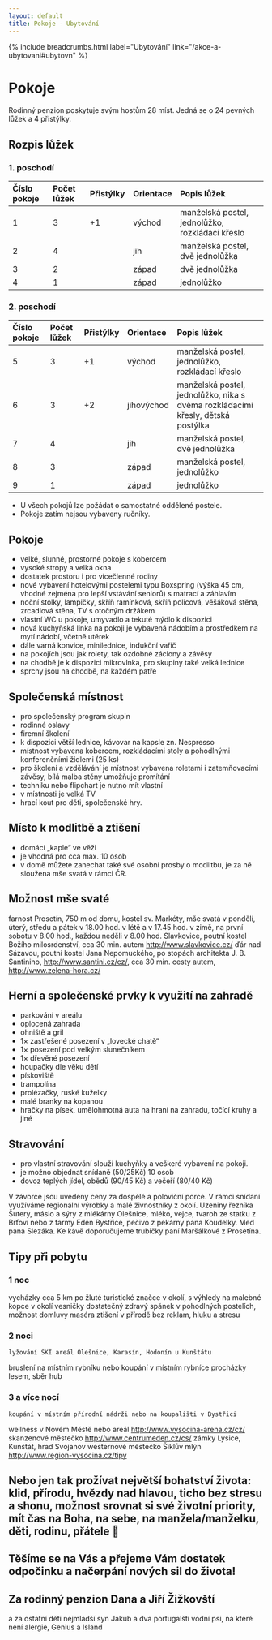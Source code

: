 ```yaml
---
layout: default
title: Pokoje - Ubytování
---
```


{% include breadcrumbs.html label="Ubytování" link="/akce-a-ubytovani#ubytovn" %}

# Pokoje

Rodinný penzion poskytuje svým hostům 28 míst. Jedná se o 24 pevných lůžek a 4 přistýlky.

## Rozpis lůžek

### 1. poschodí

| Číslo pokoje | Počet lůžek | Přistýlky | Orientace | Popis lůžek |
|:-------------|:------------|:----------|:----------|:------------|
| 1            | 3           | +1        | východ    | manželská postel, jednolůžko, rozkládací křeslo |
| 2            | 4           |           | jih       | manželská postel, dvě jednolůžka |
| 3            | 2           |           | západ     | dvě jednolůžka |
| 4            | 1           |           | západ     | jednolůžko |

### 2. poschodí

| Číslo pokoje | Počet lůžek | Přistýlky | Orientace | Popis lůžek |
|:-------------|:------------|:----------|:-----------|:------------|
| 5            | 3           | +1        | východ     | manželská postel, jednolůžko, rozkládací křeslo |
| 6            | 3           | +2        | jihovýchod | manželská postel, jednolůžko, nika s dvěma rozkládacími křesly, dětská postýlka |
| 7            | 4           |           | jih        | manželská postel, dvě jednolůžka |
| 8            | 3           |           | západ      | manželská postel, jednolůžko |
| 9            | 1           |           | západ      | jednolůžko |

- U všech pokojů lze požádat o samostatné oddělené postele. 
- Pokoje zatím nejsou vybaveny ručníky.
 
## Pokoje

- velké, slunné, prostorné pokoje s kobercem
- vysoké stropy a velká okna
- dostatek prostoru i pro vícečlenné rodiny
- nové vybavení hotelovými postelemi typu Boxspring (výška 45 cm, vhodné zejména pro lepší vstávání seniorů) s matrací a záhlavím
- noční stolky, lampičky, skříň ramínková, skříň policová, věšáková stěna, zrcadlová stěna, TV s otočným držákem
- vlastní WC u pokoje, umyvadlo a tekuté mýdlo k dispozici
- nová kuchyňská linka na pokoji je vybavená nádobím a prostředkem na mytí nádobí, včetně utěrek
- dále varná konvice, minilednice, indukční vařič
- na pokojích jsou jak rolety, tak ozdobné záclony a závěsy
- na chodbě je k dispozici mikrovlnka, pro skupiny také velká lednice
- sprchy jsou na chodbě, na každém patře

## Společenská místnost

- pro společenský program skupin
- rodinné oslavy
- firemní školení
- k dispozici větší lednice, kávovar na kapsle zn. Nespresso
- místnost vybavena kobercem, rozkládacími stoly a pohodlnými konferenčními židlemi (25 ks)
- pro školení a vzdělávání je místnost vybavena roletami i zatemňovacími závěsy, bílá malba stěny umožňuje promítání 
- techniku nebo flipchart je nutno mít vlastní
- v místnosti je velká TV
- hrací kout pro děti, společenské hry. 

## Místo k modlitbě a ztišení

- domácí „kaple“ ve věži
- je vhodná pro cca max. 10 osob
- v domě můžete zanechat také své osobní prosby o modlitbu, je za ně sloužena mše svatá v rámci ČR. 

## Možnost mše svaté

farnost Prosetín, 750 m od domu, kostel sv. Markéty, mše svatá v pondělí, úterý, středu a pátek v 18.00 hod. v létě a v 17.45 hod. v zimě, na první sobotu v 8.00 hod., každou neděli v 8.00 hod.
Slavkovice, poutní kostel Božího milosrdenství, cca 30 min. autem http://www.slavkovice.cz/
ďár nad Sázavou, poutní kostel Jana Nepomuckého, po stopách architekta J. B. Santiniho, http://www.santini.cz/cz/, cca 30 min. cesty autem, http://www.zelena-hora.cz/

## Herní a společenské prvky k využití na zahradě

- parkování v areálu
- oplocená zahrada
- ohniště a gril
- 1× zastřešené posezení v „lovecké chatě“
- 1× posezení pod velkým slunečníkem
- 1× dřevěné posezení 
- houpačky dle věku dětí
- pískoviště
- trampolína
- prolézačky, ruské kuželky
- malé branky na kopanou
- hračky na písek, umělohmotná auta na hraní na zahradu, točící kruhy a jiné

## Stravování

- pro vlastní stravování slouží kuchyňky a veškeré vybavení na pokoji.
- je možno objednat snídaně (50/25Kč)  10 osob
- dovoz teplých jídel, obědů (90/45 Kč) a večeří (80/40 Kč)

V závorce jsou uvedeny ceny za dospělé a poloviční porce.
V rámci snídaní využíváme regionální výrobky a malé živnostníky z okolí. Uzeniny řezníka Šutery, máslo a sýry z mlékárny Olešnice, mléko, vejce, tvaroh ze statku z Brťoví nebo z farmy Eden Bystřice, pečivo z pekárny pana Koudelky. Med pana Slezáka. Ke kávě doporučujeme trubičky paní Maršálkové z Prosetína. 

## Tipy při pobytu

### 1 noc
vycházky cca 5 km po žluté turistické značce v okolí, s výhledy na malebné kopce v okolí vesničky
dostatečný zdravý spánek v pohodlných postelích, možnost domluvy maséra
ztišení v přírodě bez reklam, hluku a stresu
### 2 noci
	lyžování SKI areál Olešnice, Karasín, Hodonín u Kunštátu
bruslení na místním rybníku nebo koupání v místním rybníce 
procházky lesem, sběr hub 
### 3 a více nocí
	koupání v místním přírodní nádrži nebo na koupališti v Bystřici
wellness v Novém Městě nebo areál http://www.vysocina-arena.cz/cz/
skanzenové městečko http://www.centrumeden.cz/cs/
zámky Lysice, Kunštát, hrad Svojanov
westernové městečko Šiklův mlýn
http://www.region-vysocina.cz/tipy

## Nebo jen tak prožívat největší bohatství života: klid, přírodu, hvězdy nad hlavou, ticho bez stresu a shonu, možnost srovnat si své životní priority, mít čas na Boha, na sebe, na manžela/manželku, děti, rodinu, přátele 

## Těšíme se na Vás a přejeme Vám dostatek odpočinku a načerpání nových sil do života!
## Za rodinný penzion Dana a Jiří Žižkovští 
a za ostatní děti nejmladší syn Jakub a dva portugalští vodní psi, na které není alergie, Genius a Island
